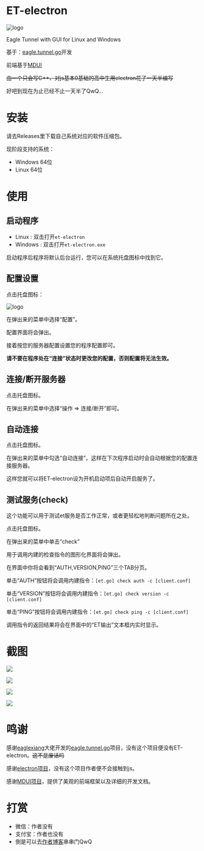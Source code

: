 # ET-electron

![logo](ReadMeImg/logo.png)

 Eagle Tunnel with GUI for Linux and Windows

基于：[eagle.tunnel.go](https://github.com/eaglexiang/eagle.tunnel.go)开发

前端基于[MDUI](https://github.com/zdhxiong/mdui)

~~由一个只会写C++、对js基本0基础的高中生用electron花了一天半编写~~

好吧到现在为止已经不止一天半了QwQ...



# 安装

请去Releases里下载自己系统对应的软件压缩包。

现阶段支持的系统：

+ Windows 64位
+ Linux 64位

# 使用

## 启动程序

+ Linux : 双击打开`et-electron`
+ Windows : 双击打开`et-electron.exe`

启动程序后程序将默认后台运行，您可以在系统托盘图标中找到它。

## 配置设置

点击托盘图标：

![logo](ReadMeImg/tray.png)

在弹出来的菜单中选择“配置”。

配置界面将会弹出。

接着按您的服务器配置设置您的程序配置即可。

**请不要在程序处在“连接”状态时更改您的配置，否则配置将无法生效。**



## 连接/断开服务器

点击托盘图标。

在弹出来的菜单中选择“操作 => 连接/断开”即可。



## 自动连接

点击托盘图标。

在弹出来的菜单中勾选“自动连接”，这样在下次程序启动时会自动根据您的配置连接服务器。

这样您就可以将ET-electron设为开机启动项后自动开启服务了。



## 测试服务(check)

这个功能可以用于测试et服务是否工作正常，或者更轻松地判断问题所在之处。

点击托盘图标。

在弹出来的菜单中单击“check”

用于调用内建的检查指令的图形化界面将会弹出。

在界面中你将会看到“AUTH,VERSION,PING”三个TAB分页。

单击“AUTH”按钮将会调用内建指令：`[et.go] check auth -c [client.conf]`

单击“VERSION”按钮将会调用内建指令：`[et.go] check version -c [client.conf]`

单击“PING”按钮将会调用内建指令：`[et.go] check ping -c [client.conf]`

调用指令的返回结果将会在界面中的“ET输出”文本框内实时显示。



# 截图

![](./ReadMeImg/shot1.png)

![](./ReadMeImg/shot2.png)

![](./ReadMeImg/shot3.png)

![](./ReadMeImg/shot4.png)

# 鸣谢

感谢[eaglexiang](https://github.com/eaglexiang/eagle.tunnel.go/commits?author=eaglexiang)大佬开发的[eagle.tunnel.go](https://github.com/eaglexiang/eagle.tunnel.go)项目，没有这个项目便没有ET-electron。~~这不是废话吗~~

感谢[electron项目](https://github.com/electron/electron)，没有这个项目作者便不会接触到js。

感谢[MDUI项目](https://github.com/zdhxiong/mdui)，提供了美观的前端框架以及详细的开发文档。



# 打赏

+ 微信：作者没有
+ 支付宝：作者也没有
+ 倒是可以去[作者博客](https://www.k-xzy.xyz/)串串门QwQ

